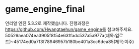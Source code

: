 # game_engine_final
언리얼 엔진 5.3.2로 제작했습니다.
진행과정은 https://github.com/Hwangtaehun/game_engine를 참고해주세요.
50529aea074ea3905f8f54e631fadc537a5a977a(제목:업로드)~45174ed0a7f3f78946957b180be401a3cc6dea85(제목:이주)